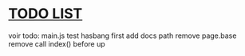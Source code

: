 # [TODO LIST](https://lgiacalo.github.io/findThePrecious/todoList)

voir todo: main.js
test hasbang first
add docs path
remove page.base
remove call index() before
up
